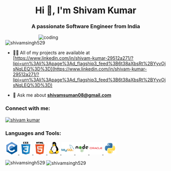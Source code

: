 <h1 align="center">Hi 👋, I'm Shivam Kumar</h1>
<h3 align="center">A passionate Software Engineer from India</h3>
<img align="right" alt="coding" width="400" src="https://mir-s3-cdn-cf.behance.net/project_modules/hd/3c00f6105775659.5f84899401909.gif"

<p align="left"> <img src="https://komarev.com/ghpvc/?username=shivamsingh529&label=Profile%20views&color=0e75b6&style=flat" alt="shivamsingh529" /> </p>

- 👨‍💻 All of my projects are available at [https://www.linkedin.com/in/shivam-kumar-29512a271/?lipi=urn%3Ali%3Apage%3Ad_flagship3_feed%3B6t38aXbsRt%2BYyvOjsNqLEQ%3D%3D](https://www.linkedin.com/in/shivam-kumar-29512a271/?lipi=urn%3Ali%3Apage%3Ad_flagship3_feed%3B6t38aXbsRt%2BYyvOjsNqLEQ%3D%3D)

- 💬 Ask me about **shivamsuman08@gmail.com**

<h3 align="left">Connect with me:</h3>
<p align="left">
<a href="www.linkedin.com/in/shivam-kumar-29512a271" target="blank"><img align="center" src="www.linkedin.com/in/shivam-kumar-29512a271" alt="shivam kumar" height="30" width="40" /></a>
</p>

<h3 align="left">Languages and Tools:</h3>
<p align="left"> <a href="https://www.cprogramming.com/" target="_blank" rel="noreferrer"> <img src="https://raw.githubusercontent.com/devicons/devicon/master/icons/c/c-original.svg" alt="c" width="40" height="40"/> </a> <a href="https://www.w3schools.com/css/" target="_blank" rel="noreferrer"> <img src="https://raw.githubusercontent.com/devicons/devicon/master/icons/css3/css3-original-wordmark.svg" alt="css3" width="40" height="40"/> </a> <a href="https://www.w3.org/html/" target="_blank" rel="noreferrer"> <img src="https://raw.githubusercontent.com/devicons/devicon/master/icons/html5/html5-original-wordmark.svg" alt="html5" width="40" height="40"/> </a> <a href="https://www.linux.org/" target="_blank" rel="noreferrer"> <img src="https://raw.githubusercontent.com/devicons/devicon/master/icons/linux/linux-original.svg" alt="linux" width="40" height="40"/> </a> <a href="https://www.mysql.com/" target="_blank" rel="noreferrer"> <img src="https://raw.githubusercontent.com/devicons/devicon/master/icons/mysql/mysql-original-wordmark.svg" alt="mysql" width="40" height="40"/> </a> <a href="https://nodejs.org" target="_blank" rel="noreferrer"> <img src="https://raw.githubusercontent.com/devicons/devicon/master/icons/nodejs/nodejs-original-wordmark.svg" alt="nodejs" width="40" height="40"/> </a> <a href="https://www.oracle.com/" target="_blank" rel="noreferrer"> <img src="https://raw.githubusercontent.com/devicons/devicon/master/icons/oracle/oracle-original.svg" alt="oracle" width="40" height="40"/> </a> <a href="https://www.python.org" target="_blank" rel="noreferrer"> <img src="https://raw.githubusercontent.com/devicons/devicon/master/icons/python/python-original.svg" alt="python" width="40" height="40"/> </a> </p>

<p><img align="left" src="https://github-readme-stats.vercel.app/api/top-langs?username=shivamsingh529&show_icons=true&locale=en&layout=compact" alt="shivamsingh529" /></p>

<p>&nbsp;<img align="center" src="https://github-readme-stats.vercel.app/api?username=shivamsingh529&show_icons=true&locale=en" alt="shivamsingh529" /></p>
